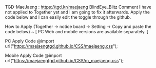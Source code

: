 TGD-MaeJaeng : https://tgd.kr/maejaeng
BlindEye_Blitz Comment
I have not applied to Together yet and I am going to fix it afterwards. Apply the code below and I can easily edit the toggle through the github.

How to Apply
(Together -> notice board -> Setting -> Copy and paste the code below) ~ [ PC Web and mobile versions are available separately. ]

PC Apply Code
@import url("https://maejaengtgd.github.io/CSS/maejaeng.css");

Mobile Apply Code
@import url("https://maejaengtgd.github.io/CSS/m_maejaeng.css");
